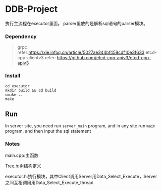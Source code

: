 # DDB-Project
执行主流程在executor里面。 parser里放的是解析sql语句的parser模块。

### Dependency
> grpc  
>   refer:https://xie.infoq.cn/article/5027ae344bf458cdf10e3f633
> etcd-cpp-clientv3   refer: https://github.com/etcd-cpp-apiv3/etcd-cpp-apiv3

### Install

```shell
cd executor
mkdir build && cd build
cmake ..
make
```

## Run
In server site, you need run `server_main` program, and in any site run `main` program, and then input the sql statement

### Notes
main.cpp:主函数

Tree.h:树结构定义

executor.h:执行模块，其中Client调用Server用Data_Select_Execute，Server之间互相调用用Data_Select_Execute_thread
